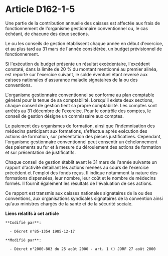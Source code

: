 # Article D162-1-5

Une partie de la contribution annuelle des caisses est affectée aux frais de fonctionnement de l'organisme gestionnaire
conventionnel ou, le cas échéant, de chacune des deux sections.

Le ou les conseils de gestion établissent chaque année en début d'exercice, et au plus tard au 31 mars de l'année considérée,
un budget prévisionnel de fonctionnement.

Si l'exécution du budget présente un résultat excédentaire, l'excédent constaté, dans la limite de 20 % du montant mentionné
au premier alinéa, est reporté sur l'exercice suivant, le solde éventuel étant reversé aux caisses nationales d'assurance
maladie signataires de la ou des conventions.

L'organisme gestionnaire conventionnel se conforme au plan comptable général pour la tenue de sa comptabilité. Lorsqu'il
existe deux sections, chaque conseil de gestion tient sa propre comptabilité. Les comptes sont arrêtés au 31 décembre de
l'exercice. Pour le contrôle des comptes, le conseil de gestion désigne un commissaire aux comptes.

Le paiement des organismes de formation, ainsi que l'indemnisation des médecins participant aux formations, s'effectue après
exécution des actions de formation, sur présentation des pièces justificatives. Cependant, l'organisme gestionnaire
conventionnel peut consentir un échelonnement des paiements au fur et à mesure du déroulement des actions de formation et sur
présentation de justificatifs.

Chaque conseil de gestion établit avant le 31 mars de l'année suivante un rapport d'activité détaillant les actions menées au
cours de l'exercice précédent et l'emploi des fonds reçus. Il indique notamment la nature des formations dispensées, leur
nombre, leur coût et le nombre de médecins formés. Il fournit également les résultats de l'évaluation de ces actions.

Ce rapport est transmis aux caisses nationales signataires de la ou des conventions, aux organisations syndicales signataires
de la convention ainsi qu'aux ministres chargés de la santé et de la sécurité sociale.

**Liens relatifs à cet article**

	**Codifié par**:

	  - Décret n°85-1354 1985-12-17

	**Modifié par**:

	  - Décret n°2000-803 du 25 août 2000 - art. 1 () JORF 27 août 2000
